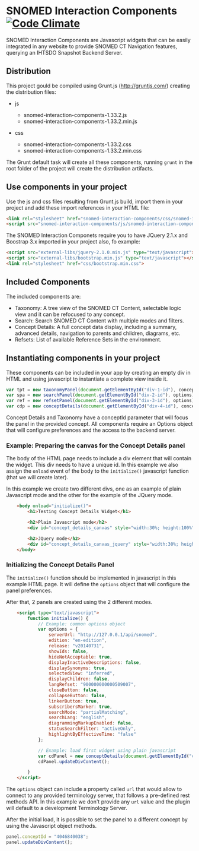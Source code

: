 # SNOMED Interaction Components [![Code Climate](https://codeclimate.com/github/IHTSDO/snomed-interaction-components/badges/gpa.svg)](https://codeclimate.com/github/IHTSDO/snomed-interaction-components)

SNOMED Interaction Components are Javascript widgets that can be easily integrated in any website to provide SNOMED CT Navigation features, querying an IHTSDO Snapshot Backend Server.

## Distribution

This project gould be compiled using Grunt.js (<http://gruntjs.com/>) creating the distribution files:

- js

  - snomed-interaction-components-1.33.2.js
  - snomed-interaction-components-1.33.2.min.js

- css

  - snomed-interaction-components-1.33.2.css
  - snomed-interaction-components-1.33.2.min.css

The Grunt default task will create all these components, running `grunt` in the root folder of the project will create the distribution artifacts.

## Use components in your project

Use the js and css files resulting from Grunt.js build, import them in your project and add these import references in your HTML file:

```html
<link rel="stylesheet" href="snomed-interaction-components/css/snomed-interaction-components-1.19.0.min.css">
<script src="snomed-interaction-components/js/snomed-interaction-components-1.19.0.min.js"></script>
```

The SNOMED Interaction Componets require you to have JQuery 2.1.x and Boostrap 3.x imported in your project also, fo example:

```html
<script src="external-libs/jquery-2.1.0.min.js" type="text/javascript"></script>
<script src="external-libs/bootstrap.min.js" type="text/javascript"></script>
<link rel="stylesheet" href="css/bootstrap.min.css">
```

## Included Components

The included components are:

- Taxonomy: A tree view of the SNOMED CT Content, selectable logic view and it can be refocused to any concept.
- Search: Search SNOMED CT Content with multiple modes and filters.
- Concept Details: A full concept data display, including a summary, advanced details, navigation to parents and children, diagrams, etc.
- Refsets: List of available Reference Sets in the environment.

## Instantiating components in your project

These components can be included in your app by creating an empty div in HTML and using javascript to instantiate a complete view inside it.

```javascript
var tpt = new taxonomyPanel(document.getElementById("div-1-id"), conceptId, options);
var spa = new searchPanel(document.getElementById("div-2-id"), options);
var ref = new refsetPanel(document.getElementById("div-3-id"), options);
var cdp = new conceptDetails(document.getElementById("div-4-id"), conceptId, options);
```

Concept Details and Taxonomy have a conceptId parameter that will focus the panel in the provided concept. All components require an Options object that will configure preferences and the access to the backend server.

### Example: Preparing the canvas for the Concept Details panel

The body of the HTML page needs to include a div element that will contain the widget. This div needs to have a unique id. In this example we also assign the `onload` event of the body to the `initialize()` javascript function (that we will create later).

In this example we create two different divs, one as an example of plain Javascript mode and the other for the example of the JQuery mode.

```html
    <body onload="initialize()">
        <h1>Testing Concept Details Widget</h1>

        <h2>Plain Javascript mode</h2>
        <div id="concept_details_canvas" style="width:30%; height:100%"></div>

        <h2>JQuery mode</h2>
        <div id="concept_details_canvas_jquery" style="width:30%; height:100%"></div>
    </body>
```

### Initializing the Concept Details Panel

The `initialize()` function should be implemented in javascript in this example HTML page. It will define the `options` object that will configure the panel preferences.

After that, 2 panels are created using the 2 different modes.

```html
    <script type="text/javascript">
        function initialize() {
            // Example: common options object
            var options = {
                serverUrl: "http://127.0.0.1/api/snomed",
                edition: "en-edition",
                release: "v20140731",
                showIds: false,
                hideNotAcceptable: true,
                displayInactiveDescriptions: false,
                displaySynonyms: true,
                selectedView: "inferred",
                displayChildren: false,
                langRefset: "900000000000509007",
                closeButton: false,
                collapseButton: false,
                linkerButton: true,
                subscribersMarker: true,
                searchMode: "partialMatching",
                searchLang: "english",
                diagrammingMarkupEnabled: false,
                statusSearchFilter: "activeOnly",
                highlightByEffectiveTime: "false"
            };

            // Example: load first widget using plain javascript
            var cdPanel = new conceptDetails(document.getElementById("concept_details_canvas"), "404684003", options);
            cdPanel.updateDivContent();

        }
    </script>
```

The `options` object can include a property called `url` that would allow to connect to any provided terminology server, that follows a pre-defined rest methods API. In this example we don't provide any `url` value and the plugin will default to a development Terminology Server.

After the initial load, it is possible to set the panel to a different concept by using the Javascript object methods.

```javascript
panel.conceptId = "4046840038";
panel.updateDivContent();
```
